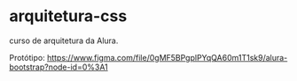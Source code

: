 # arquitetura-css
curso de arquitetura da Alura. 

Protótipo: https://www.figma.com/file/0gMF5BPgplPYqQA60m1T1sk9/alura-bootstrap?node-id=0%3A1